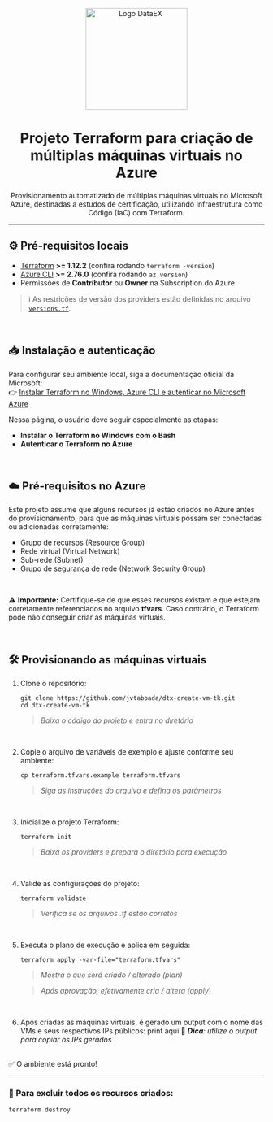 <p align="center">
  <img src="https://www.dataex.com.br/wp-content/uploads/2023/04/DataEX-Logo.svg" alt="Logo DataEX" width="200"/>
</p>

<h1 align="center">Projeto Terraform para criação de múltiplas máquinas virtuais no Azure</h1>

<p align="center">
  Provisionamento automatizado de múltiplas máquinas virtuais no Microsoft Azure, destinadas a estudos de certificação, utilizando Infraestrutura como Código (IaC) com Terraform.
</p>

---
 

## ⚙️ Pré-requisitos locais

- [Terraform](https://developer.hashicorp.com/terraform/tutorials/azure-get-started/install-cli) **>= 1.12.2** (confira rodando `terraform -version`)  
- [Azure CLI](https://learn.microsoft.com/cli/azure/install-azure-cli) **>= 2.76.0** (confira rodando `az version`)  
- Permissões de **Contributor** ou **Owner** na Subscription do Azure  

> ℹ️ As restrições de versão dos providers estão definidas no arquivo [`versions.tf`](./versions.tf).

<br>

## 📥 Instalação e autenticação

Para configurar seu ambiente local, siga a documentação oficial da Microsoft:  
👉 [Instalar Terraform no Windows, Azure CLI e autenticar no Microsoft Azure](https://learn.microsoft.com/pt-br/azure/developer/terraform/get-started-windows-bash)  

Nessa página, o usuário deve seguir especialmente as etapas:  
- **Instalar o Terraform no Windows com o Bash**  
- **Autenticar o Terraform no Azure**  

<br>

## ☁️ Pré-requisitos no Azure

Este projeto assume que alguns recursos já estão criados no Azure antes do provisionamento, para que as máquinas virtuais possam ser conectadas ou adicionadas corretamente:

- Grupo de recursos (Resource Group)
- Rede virtual (Virtual Network)
- Sub-rede (Subnet)
- Grupo de segurança de rede (Network Security Group)

<br>

⚠️ **Importante:** Certifique-se de que esses recursos existam e que estejam corretamente referenciados no arquivo **tfvars**. Caso contrário, o Terraform pode não conseguir criar as máquinas virtuais.

<br>

## 🛠️ Provisionando as máquinas virtuais

1. Clone o repositório:
   ```pwsh
   git clone https://github.com/jvtaboada/dtx-create-vm-tk.git
   cd dtx-create-vm-tk
   ```
   >*Baixa o código do projeto e entra no diretório*
    
<br>

2. Copie o arquivo de variáveis de exemplo e ajuste conforme seu ambiente:
    ```pwsh
    cp terraform.tfvars.example terraform.tfvars
    ```
    >*Siga as instruções do arquivo e defina os parâmetros*

<br>

3. Inicialize o projeto Terraform:
    ```pwsh
    terraform init
    ```
    >*Baixa os providers e prepara o diretório para execução*

<br>

4. Valide as configurações do projeto:
    ```pwsh
    terraform validate
    ```
    >*Verifica se os arquivos .tf estão corretos*

<br>

5. Executa o plano de execução e aplica em seguida:
    ```pwsh
    terraform apply -var-file="terraform.tfvars"
    ```
    > *Mostra o que será criado / alterado (plan)*
    
    > *Após aprovação, efetivamente cria / altera (apply*)

<br>

6. Após criadas as máquinas virtuais, é gerado um output com o nome das VMs e seus respectivos IPs públicos:
print aqui
📝 ***Dica**: utilize o output para copiar os IPs gerados*

<br>
✅ O ambiente está pronto!


<br>

---

### 🧹 Para excluir todos os recursos criados:
    
   ```pwsh
   terraform destroy
   ```